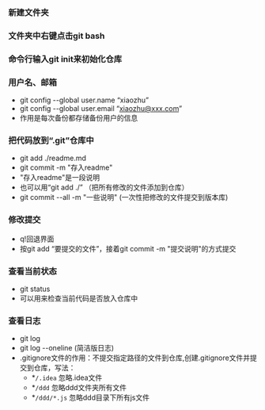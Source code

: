 ### 新建文件夹
### 文件夹中右键点击git bash
### 命令行输入git init来初始化仓库
### 用户名、邮箱
- git config --global user.name “xiaozhu”
- git config --global user.email “xiaozhu@xxx.com”
- 作用是每次备份都存储备份用户的信息
### 把代码放到“.git”仓库中
- git add ./readme.md
- git commit -m "存入readme"
- "存入readme"是一段说明
- 也可以用“git add ./” （把所有修改的文件添加到仓库）
- git commit --all -m "一些说明" (一次性把修改的文件提交到版本库)
### 修改提交
- q!回退界面
- 按git add “要提交的文件”，接着git commit -m "提交说明"的方式提交
### 查看当前状态
- git status
- 可以用来检查当前代码是否放入仓库中
### 查看日志
- git log
- git log --oneline (简洁版日志)
- .gitignore文件的作用：不提交指定路径的文件到仓库,创建.gitignore文件并提交到仓库，写法：
    + *`/.idea` 忽略.idea文件
    + *`/ddd` 忽略ddd文件夹所有文件
    + *`/ddd/*.js` 忽略ddd目录下所有js文件







